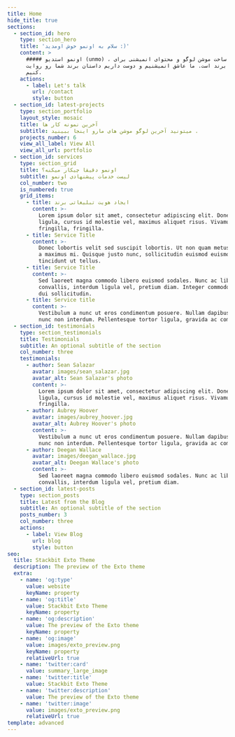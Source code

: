 ```yaml
---
title: Home
hide_title: true
sections:
  - section_id: hero
    type: section_hero
    title: 'سلام به اونمو خوش اومدید :)'
    content: >
      ##### اونمو استدیو (unmo) ، متخصص ساخت موشن لوگو و محتوای انمیشنی برای
      تبلیغات برند است. ما عاشق انمیشنیم و دوست داریم داستان برند شما رو روایت
      کنیم.
    actions:
      - label: Let's talk
        url: /contact
        style: button
  - section_id: latest-projects
    type: section_portfolio
    layout_style: mosaic
    title: آخرین نمونه کار ها
    subtitle: میتونید آخرین لوگو موشن های مارو اینجا ببینید .
    projects_number: 6
    view_all_label: View All
    view_all_url: portfolio
  - section_id: services
    type: section_grid
    title: اونمو دقیقا چیکار میکنه؟
    subtitle: لیست خدمات پیشنهادی اونمو
    col_number: two
    is_numbered: true
    grid_items:
      - title: ایجاد هویت تبلیغاتی برند
        content: >-
          Lorem ipsum dolor sit amet, consectetur adipiscing elit. Donec nisl
          ligula, cursus id molestie vel, maximus aliquet risus. Vivamus in nibh
          fringilla, fringilla.
      - title: Service Title
        content: >-
          Donec lobortis velit sed suscipit lobortis. Ut non quam metus. Nullam
          a maximus mi. Quisque justo nunc, sollicitudin euismod euismod at,
          tincidunt ut tellus.
      - title: Service Title
        content: >-
          Sed laoreet magna commodo libero euismod sodales. Nunc ac libero
          convallis, interdum ligula vel, pretium diam. Integer commodo sem at
          dui sollicitudin.
      - title: Service title
        content: >-
          Vestibulum a nunc ut eros condimentum posuere. Nullam dapibus quis
          nunc non interdum. Pellentesque tortor ligula, gravida ac commodo eu.
  - section_id: testimonials
    type: section_testimonials
    title: Testimonials
    subtitle: An optional subtitle of the section
    col_number: three
    testimonials:
      - author: Sean Salazar
        avatar: images/sean_salazar.jpg
        avatar_alt: Sean Salazar's photo
        content: >-
          Lorem ipsum dolor sit amet, consectetur adipiscing elit. Donec nisl
          ligula, cursus id molestie vel, maximus aliquet risus. Vivamus in nibh
          fringilla.
      - author: Aubrey Hoover
        avatar: images/aubrey_hoover.jpg
        avatar_alt: Aubrey Hoover's photo
        content: >-
          Vestibulum a nunc ut eros condimentum posuere. Nullam dapibus quis
          nunc non interdum. Pellentesque tortor ligula, gravida ac commodo eu.
      - author: Deegan Wallace
        avatar: images/deegan_wallace.jpg
        avatar_alt: Deegan Wallace's photo
        content: >-
          Sed laoreet magna commodo libero euismod sodales. Nunc ac libero
          convallis, interdum ligula vel, pretium diam.
  - section_id: latest-posts
    type: section_posts
    title: Latest from the Blog
    subtitle: An optional subtitle of the section
    posts_number: 3
    col_number: three
    actions:
      - label: View Blog
        url: blog
        style: button
seo:
  title: Stackbit Exto Theme
  description: The preview of the Exto theme
  extra:
    - name: 'og:type'
      value: website
      keyName: property
    - name: 'og:title'
      value: Stackbit Exto Theme
      keyName: property
    - name: 'og:description'
      value: The preview of the Exto theme
      keyName: property
    - name: 'og:image'
      value: images/exto_preview.png
      keyName: property
      relativeUrl: true
    - name: 'twitter:card'
      value: summary_large_image
    - name: 'twitter:title'
      value: Stackbit Exto Theme
    - name: 'twitter:description'
      value: The preview of the Exto theme
    - name: 'twitter:image'
      value: images/exto_preview.png
      relativeUrl: true
template: advanced
---
```

